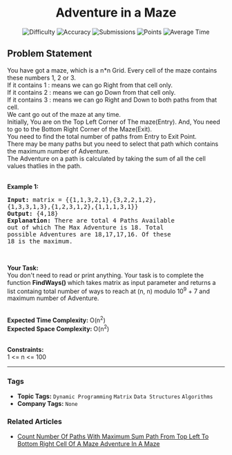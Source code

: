 <h1 align="center">Adventure in a Maze</h1>

<p align="center">
  <img alt="Difficulty" title="Difficulty" src="https://custom-icon-badges.demolab.com/badge/Difficulty: Hard-1F222E?style=for-the-badge&logoColor=white&logo=fire"/>
  <img alt="Accuracy" title="Accuracy" src="https://custom-icon-badges.demolab.com/badge/Accuracy: 38.83%25-1F222E?style=for-the-badge&logoColor=white&logo=target"/>
  <img alt="Submissions" title="Submissions" src="https://custom-icon-badges.demolab.com/badge/Submissions: 12K+-1F222E?style=for-the-badge&logoColor=white&logo=repo"/>
  <img alt="Points" title="Points" src="https://custom-icon-badges.demolab.com/badge/Points: 8-1F222E?style=for-the-badge&logoColor=white&logo=award"/>
  <img alt="Average Time" title="Average Time" src="https://custom-icon-badges.demolab.com/badge/Average%20Time: 30m-1F222E?style=for-the-badge&logoColor=white&logo=clock"/>
</p>

## Problem Statement

You have got a maze, which is a n*n Grid. Every cell of the maze contains these numbers 1, 2 or 3. <br>If it contains 1 : means we can go Right from that cell only.<br>If it contains 2 : means we can go Down from that cell only.<br>If it contains 3 : means we can go Right and Down to both paths from that cell.<br>We cant go out of the maze at any time.<br>Initially, You are on the Top Left Corner of The maze(Entry). And, You need to go to the Bottom Right Corner of the Maze(Exit).<br>You need to find the total number of paths from Entry to Exit Point.<br>There may be many paths but you need to select that path which contains the maximum number of Adventure.<br>The Adventure on a path is calculated by taking the sum of all the cell values thatlies in the path.<br> 

<b>Example 1:</b>

<pre><b>Input: </b>matrix = {{1,1,3,2,1},{3,2,2,1,2},
{1,3,3,1,3},{1,2,3,1,2},{1,1,1,3,1}}
<b>Output: </b>{4,18}
<b>Explanation: </b>There are total 4 Paths Available 
out of which The Max Adventure is 18. Total 
possible Adventures are 18,17,17,16. Of these 
18 is the maximum.
</pre>

 

<b>Your Task:</b><br>You don't need to read or print anything. Your task is to complete the function <b>FindWays() </b>which takes matrix as input parameter and returns a list containg total number of ways to reach at (n, n) modulo 10<sup>9</sup> + 7 and maximum number of Adventure.<br> 

<b>Expected Time Complexity: </b>O(n<sup>2</sup>)<br><b>Expected Space Complexity: </b>O(n<sup>2</sup>)<br> 

<b>Constraints:</b><br>1 <= n <= 100


<hr>

### Tags
- **Topic Tags:** `Dynamic Programming` `Matrix` `Data Structures` `Algorithms`
- **Company Tags:** `None`

### Related Articles
- [Count Number Of Paths With Maximum Sum Path From Top Left To Bottom Right Cell Of A Maze Adventure In A Maze](https://www.geeksforgeeks.org/count-number-of-paths-with-maximum-sum-path-from-top-left-to-bottom-right-cell-of-a-maze-adventure-in-a-maze/)

